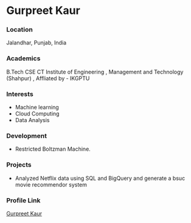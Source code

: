 # Gurpreet Kaur

### Location

Jalandhar, Punjab, India

### Academics
B.Tech CSE
CT Institute of Engineering , Management and Technology (Shahpur) , Affliated by - IKGPTU

### Interests

- Machine learning
- Cloud Computing
- Data Analysis

### Development

- Restricted Boltzman Machine.


### Projects

- Analyzed Netflix data using SQL and BigQuery and generate a bsuc movie recommendor system

### Profile Link

[Gurpreet Kaur](https://github.com/Gurpreet0022)
